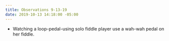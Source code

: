```yaml
---
title: Observations 9-13-19
date: 2019-10-13 14:18:00 -05:00
---
```


- Watching a loop-pedal-using solo fiddle player use a wah-wah pedal on her fiddle.
